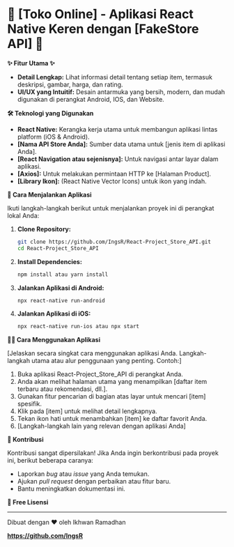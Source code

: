 # 🚀 [Toko Online] - Aplikasi React Native Keren dengan [FakeStore API] 🚀


**✨ Fitur Utama ✨**
*   **Detail Lengkap:** Lihat informasi detail tentang setiap item, termasuk deskripsi, gambar, harga, dan rating.
*   **UI/UX yang Intuitif:**  Desain antarmuka yang bersih, modern, dan mudah digunakan di perangkat Android, IOS, dan Website.


**🛠️ Teknologi yang Digunakan**

*   **React Native:** Kerangka kerja utama untuk membangun aplikasi lintas platform (iOS & Android).
*   **[Nama API Store Anda]:** Sumber data utama untuk [jenis item di aplikasi Anda].
*   **[React Navigation atau sejenisnya]:**  Untuk navigasi antar layar dalam aplikasi.
*   **[Axios]:** Untuk melakukan permintaan HTTP ke [Halaman Product].
*   **[Library Ikon]:** (React Native Vector Icons) untuk ikon yang indah.

**🚀 Cara Menjalankan Aplikasi**

Ikuti langkah-langkah berikut untuk menjalankan proyek ini di perangkat lokal Anda:

1.  **Clone Repository:**
    ```bash
    git clone https://github.com/IngsR/React-Project_Store_API.git
    cd React-Project_Store_API
    ```

2.  **Install Dependencies:**
    ```bash
    npm install atau yarn install
    ```



4.  **Jalankan Aplikasi di Android:**
    ```bash
    npx react-native run-android
    ```

5.  **Jalankan Aplikasi di iOS:**
    ```bash
    npx react-native run-ios atau npx start
    ```

**🧑‍💻 Cara Menggunakan Aplikasi**

[Jelaskan secara singkat cara menggunakan aplikasi Anda. Langkah-langkah utama atau alur penggunaan yang penting. Contoh:]

1.  Buka aplikasi React-Project_Store_API di perangkat Anda.
2.  Anda akan melihat halaman utama yang menampilkan [daftar item terbaru atau rekomendasi, dll.].
3.  Gunakan fitur pencarian di bagian atas layar untuk mencari [item] spesifik.
4.  Klik pada [item] untuk melihat detail lengkapnya.
5.  Tekan ikon hati untuk menambahkan [item] ke daftar favorit Anda.
6.  [Langkah-langkah lain yang relevan dengan aplikasi Anda]

**🤝 Kontribusi**

Kontribusi sangat dipersilakan! Jika Anda ingin berkontribusi pada proyek ini, berikut beberapa caranya:

*   Laporkan *bug* atau *issue* yang Anda temukan.
*   Ajukan *pull request* dengan perbaikan atau fitur baru.
*   Bantu meningkatkan dokumentasi ini.


**📄 Free Lisensi**

---

Dibuat dengan ❤️ oleh Ikhwan Ramadhan

**https://github.com/IngsR**
